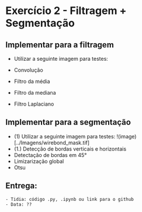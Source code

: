 
# Exercício 2 - Filtragem + Segmentação

## Implementar para a filtragem
  - Utilizar a seguinte imagem para testes:
  
  - Convolução
  - Filtro da média
  - Filtro da mediana
  - Filtro Laplaciano

## Implementar para a segmentação 
  - (1) Utilizar a seguinte imagem para testes:
    !(image)[../Imagens/wirebond_mask.tif] 
  - (1.) Detecção de bordas verticais e horizontais
  - Detectação de bordas em 45°
  - Limizarização global
  - Otsu

## Entrega: 
    - Tidia: código .py, .ipynb ou link para o github
    - Data: ??
